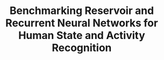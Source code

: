 ---
short_name: "IWANN"
title: "Benchmarking Reservoir and Recurrent Neural Networks for Human State and Activity Recognition"
authors: "Davide Bacciu, Daniele Di Sarli, Claudio Gallicchio, Alessio Micheli, <b>Niccolò Puccinelli</b>"
long_name: "IWANN 2021: International Work-Conference on Artificial Neural Networks"
doi: "https://doi.org/10.1007/978-3-030-85099-9_14"
bibtex: "resources/bibtex/Niccolò-Puccinelli-IWANN2021.bib"
year: "2021"
---